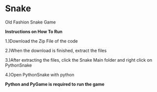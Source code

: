 # Snake
Old Fashion Snake Game


**Instructions on How To Run**

1.)Download the Zip File of the code

2.)When the download is finished, extract the files

3.)After extracting the files, click the Snake Main folder and right click on PythonSnake

4.)Open PythonSnake with python

**Python and PyGame is required to run the game**

